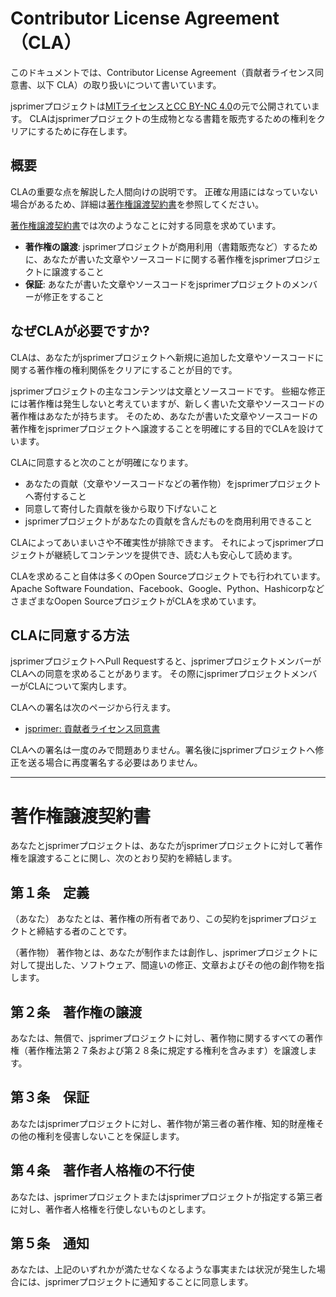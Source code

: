 # Contributor License Agreement（CLA）

このドキュメントでは、Contributor License Agreement（貢献者ライセンス同意書、以下 CLA）の取り扱いについて書いています。

jsprimerプロジェクトは[MITライセンスとCC BY-NC 4.0](./LICENSE)の元で公開されています。
CLAはjsprimerプロジェクトの生成物となる書籍を販売するための権利をクリアにするために存在します。

## 概要

CLAの重要な点を解説した人間向けの説明です。
正確な用語にはなっていない場合があるため、詳細は[著作権譲渡契約書](#legal)を参照してください。

[著作権譲渡契約書](#legal)では次のようなことに対する同意を求めています。

- **著作権の譲渡**: jsprimerプロジェクトが商用利用（書籍販売など）するために、あなたが書いた文章やソースコードに関する著作権をjsprimerプロジェクトに譲渡すること
- **保証**: あなたが書いた文章やソースコードをjsprimerプロジェクトのメンバーが修正をすること

## なぜCLAが必要ですか?

CLAは、あなたがjsprimerプロジェクトへ新規に追加した文章やソースコードに関する著作権の権利関係をクリアにすることが目的です。

jsprimerプロジェクトの主なコンテンツは文章とソースコードです。
些細な修正には著作権は発生しないと考えていますが、新しく書いた文章やソースコードの著作権はあなたが持ちます。
そのため、あなたが書いた文章やソースコードの著作権をjsprimerプロジェクトへ譲渡することを明確にする目的でCLAを設けています。

CLAに同意すると次のことが明確になります。

- あなたの貢献（文章やソースコードなどの著作物）をjsprimerプロジェクトへ寄付すること
- 同意して寄付した貢献を後から取り下げないこと
- jsprimerプロジェクトがあなたの貢献を含んだものを商用利用できること

CLAによってあいまいさや不確実性が排除できます。
それによってjsprimerプロジェクトが継続してコンテンツを提供でき、読む人も安心して読めます。

CLAを求めること自体は多くのOpen Sourceプロジェクトでも行われています。
Apache Software Foundation、Facebook、Google、Python、HashicorpなどさまざまなOopen SourceプロジェクトがCLAを求めています。

## CLAに同意する方法

jsprimerプロジェクトへPull Requestすると、jsprimerプロジェクトメンバーがCLAへの同意を求めることがあります。
その際にjsprimerプロジェクトメンバーがCLAについて案内します。

CLAへの署名は次のページから行えます。

- [jsprimer: 貢献者ライセンス同意書](https://docs.google.com/forms/d/e/1FAIpQLSfysn5ZMYZvk3VGE5flQ9AKxQszmP0cVQar1KnokrRtcrYSVQ/viewform)

CLAへの署名は一度のみで問題ありません。署名後にjsprimerプロジェクトへ修正を送る場合に再度署名する必要はありません。

---

<a name="legal"></a>
# 著作権譲渡契約書
 
あなたとjsprimerプロジェクトは、あなたがjsprimerプロジェクトに対して著作権を譲渡することに関し、次のとおり契約を締結します。
 
## 第１条　定義
（あなた）
あなたとは、著作権の所有者であり、この契約をjsprimerプロジェクトと締結する者のことです。

（著作物）
著作物とは、あなたが制作または創作し、jsprimerプロジェクトに対して提出した、ソフトウェア、間違いの修正、文章およびその他の創作物を指します。

## 第２条　著作権の譲渡
あなたは、無償で、jsprimerプロジェクトに対し、著作物に関するすべての著作権（著作権法第２７条および第２８条に規定する権利を含みます）を譲渡します。
 
## 第３条　保証
あなたはjsprimerプロジェクトに対し、著作物が第三者の著作権、知的財産権その他の権利を侵害しないことを保証します。

## 第４条　著作者人格権の不行使
あなたは、jsprimerプロジェクトまたはjsprimerプロジェクトが指定する第三者に対し、著作者人格権を行使しないものとします。

## 第５条　通知
あなたは、上記のいずれかが満たせなくなるような事実または状況が発生した場合には、jsprimerプロジェクトに通知することに同意します。
